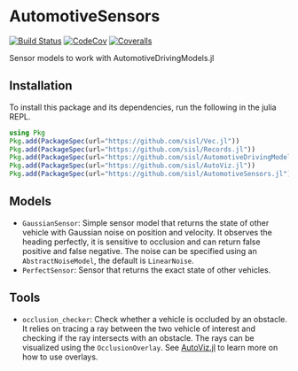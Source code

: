 # AutomotiveSensors

[![Build Status](https://travis-ci.org/sisl/AutomotiveSensors.jl.svg?branch=master)](https://travis-ci.org/sisl/AutomotiveSensors.jl)
[![CodeCov](https://codecov.io/gh/sisl/AutomotiveSensors.jl/branch/master/graph/badge.svg)](https://codecov.io/gh/sisl/AutomotiveSensors.jl)
[![Coveralls](https://coveralls.io/repos/github/sisl/AutomotiveSensors.jl/badge.svg?branch=master)](https://coveralls.io/github/sisl/AutomotiveSensors.jl?branch=master)

Sensor models to work with AutomotiveDrivingModels.jl

## Installation 

To install this package and its dependencies, run the following in the julia REPL.

```julia
using Pkg
Pkg.add(PackageSpec(url="https://github.com/sisl/Vec.jl"))
Pkg.add(PackageSpec(url="https://github.com/sisl/Records.jl"))
Pkg.add(PackageSpec(url="https://github.com/sisl/AutomotiveDrivingModels.jl"))
Pkg.add(PackageSpec(url="https://github.com/sisl/AutoViz.jl"))
Pkg.add(PackageSpec(url="https://github.com/sisl/AutomotiveSensors.jl"))
```

## Models 

- `GaussianSensor`: Simple sensor model that returns the state of other vehicle with Gaussian noise on position and velocity. 
It observes the heading perfectly, it is sensitive to occlusion and can return false positive and false negative.
The noise can be specified using an `AbstractNoiseModel`, the default is `LinearNoise`. 
- `PerfectSensor`: Sensor that returns the exact state of other vehicles. 

## Tools 

- `occlusion_checker`: Check whether a vehicle is occluded by an obstacle. 
It relies on tracing a ray between the two vehicle of interest and checking if the ray intersects with an obstacle. 
The rays can be visualized using the `OcclusionOverlay`. See [AutoViz.jl](https://github.com/sisl/AutoViz.jl) to learn more on how to use overlays. 